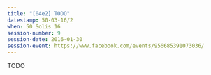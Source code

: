 ```yaml
---
title: "[04e2] TODO"
datestamp: 50-03-16/2
when: 50 Solis 16
session-number: 9
session-date: 2016-01-30
session-event: https://www.facebook.com/events/956685391073036/
---
```

TODO
